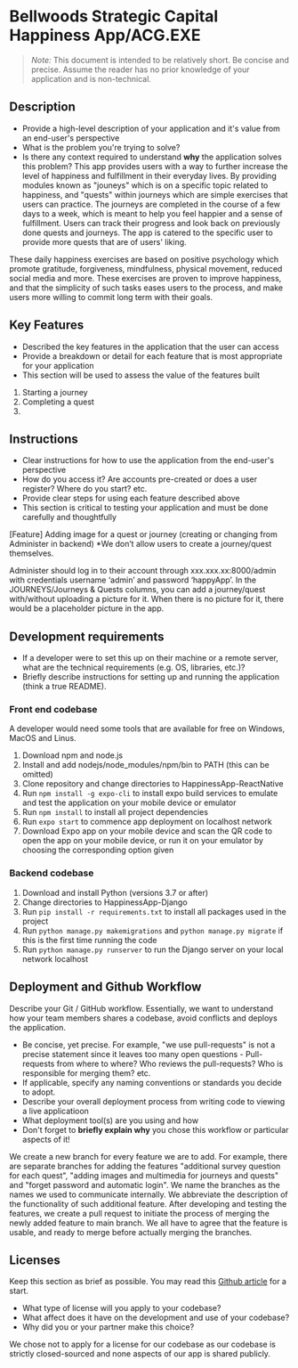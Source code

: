 # Bellwoods Strategic Capital Happiness App/ACG.EXE

> _Note:_ This document is intended to be relatively short. Be concise and precise. Assume the reader has no prior knowledge of your application and is non-technical. 

## Description 
 * Provide a high-level description of your application and it's value from an end-user's perspective
 * What is the problem you're trying to solve?
 * Is there any context required to understand **why** the application solves this problem?
This app provides users with a way to further increase the level of happiness and fulfillment in their everyday lives. By
providing modules known as "jouneys" which is on a specific topic related to happiness, and "quests" within journeys which
are simple exercises that users can practice. The journeys are completed in the course of a few days to a week, which is meant
to help you feel happier and a sense of fulfillment. Users can track their progress and look back on previously done quests
and journeys. The app is catered to the specific user to provide more quests that are of users' liking.

These daily happiness exercises are based on positive psychology which promote gratitude, forgiveness, mindfulness, physical 
movement, reduced social media and more. These exercises are proven to improve happiness, and that the simplicity of such 
tasks eases users to the process, and make users more willing to commit long term with their goals.

## Key Features
 * Described the key features in the application that the user can access
 * Provide a breakdown or detail for each feature that is most appropriate for your application
 * This section will be used to assess the value of the features built
1. Starting a journey
2. Completing a quest
3. 

## Instructions
 * Clear instructions for how to use the application from the end-user's perspective
 * How do you access it? Are accounts pre-created or does a user register? Where do you start? etc. 
 * Provide clear steps for using each feature described above
 * This section is critical to testing your application and must be done carefully and thoughtfully

 [Feature] Adding image for a quest or journey (creating or changing from Administer in backend)
 *We don’t allow users to create a journey/quest themselves.

 Administer should log in to their account through xxx.xxx.xx:8000/admin with credentials username ‘admin’ and password ‘happyApp’. In the JOURNEYS/Journeys & Quests columns, you can add a journey/quest with/without uploading a picture for it. When there is no picture for it, there would be a placeholder picture in the app. 
 
 ## Development requirements
 * If a developer were to set this up on their machine or a remote server, what are the technical requirements (e.g. OS, libraries, etc.)?
 * Briefly describe instructions for setting up and running the application (think a true README).

 ### Front end codebase
 A developer would need some tools that are available for free on Windows, MacOS and Linus.
 1) Download npm and node.js
 2) Install and add nodejs/node_modules/npm/bin to PATH (this can be omitted)
 3) Clone repository and change directories to HappinessApp-ReactNative
 4) Run `npm install -g expo-cli` to install expo build services to emulate and test the application on your mobile device or emulator
 5) Run `npm install` to install all project dependencies
 6) Run `expo start` to commence app deployment on localhost network
 7) Download Expo app on your mobile device and scan the QR code to open the app on your mobile device, or run it on your emulator by choosing the corresponding option given

 ### Backend codebase
 1) Download and install Python (versions 3.7 or after)
 2) Change directories to HappinessApp-Django
 3) Run `pip install -r requirements.txt` to install all packages used in the project
 4) Run `python manage.py makemigrations` and `python manage.py migrate` if this is the first time running the code
 5) Run `python manage.py runserver` to run the Django server on your local network localhost
 
 ## Deployment and Github Workflow

Describe your Git / GitHub workflow. Essentially, we want to understand how your team members shares a codebase, avoid conflicts and deploys the application.

 * Be concise, yet precise. For example, "we use pull-requests" is not a precise statement since it leaves too many open questions - Pull-requests from where to where? Who reviews the pull-requests? Who is responsible for merging them? etc.
 * If applicable, specify any naming conventions or standards you decide to adopt.
 * Describe your overall deployment process from writing code to viewing a live applicatioon
 * What deployment tool(s) are you using and how
 * Don't forget to **briefly explain why** you chose this workflow or particular aspects of it!

We create a new branch for every feature we are to add. For example, there are separate branches for adding the features
"additional survey question for each quest", "adding images and multimedia for journeys and quests" and "forget password and
automatic login". We name the branches as the names we used to communicate internally. We abbreviate the description of the functionality
of such additional feature. After developing and testing the features, we create a pull request to initiate the process of merging
the newly added feature to main branch. We all have to agree that the feature is usable, and ready to merge before actually 
merging the branches.

 ## Licenses 

 Keep this section as brief as possible. You may read this [Github article](https://help.github.com/en/github/creating-cloning-and-archiving-repositories/licensing-a-repository) for a start.

 * What type of license will you apply to your codebase?
 * What affect does it have on the development and use of your codebase?
 * Why did you or your partner make this choice?

We chose not to apply for a license for our codebase as our codebase is strictly closed-sourced and none aspects of our app is 
shared publicly. 
